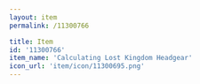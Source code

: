 ```yaml
---
layout: item
permalink: /11300766

title: Item
id: '11300766'
item_name: 'Calculating Lost Kingdom Headgear'
icon_url: 'item/icon/11300695.png'
---
```

